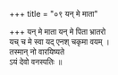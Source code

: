 +++
title = "०९ यन् मे माता"

+++
यन् मे माता यन् मे पिता भ्रातरो  
यच् च मे स्वा यद् एनश् चकृमा वयम् ।  
तस्मान् नो वारयिष्यते  
ऽयं देवो वनस्पतिः ॥